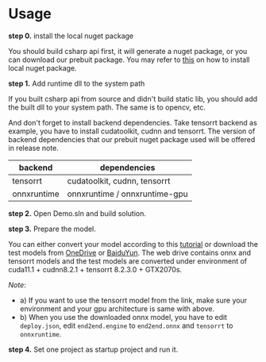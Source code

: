# Usage

**step 0.** install the local nuget package

You should build csharp api first, it will generate a nuget package, or you can download our prebuit package. You may refer to [this](https://stackoverflow.com/a/55167481) on how to install local nuget package.

**step 1.** Add runtime dll to the system path

If you built csharp api from source and didn't build static lib, you should add the built dll to your system path. The same is to opencv, etc.

And don't forget to install backend dependencies. Take tensorrt backend as example, you have to install cudatoolkit, cudnn and tensorrt. The version of backend dependencies that our prebuit nuget package used will be offered in release note.

| backend     | dependencies                  |
| ----------- | ----------------------------- |
| tensorrt    | cudatoolkit, cudnn, tensorrt  |
| onnxruntime | onnxruntime / onnxruntime-gpu |

**step 2.** Open Demo.sln and build solution.

**step 3.** Prepare the model.

You can either convert your model according to this [tutorial](../../docs/en/tutorials/how_to_convert_model.md) or download the test models from [OneDrive](https://1drv.ms/u/s!Aqis6w3rjKXSh2dXZ5OqbZIZSu9P?e=nefSdY) or [BaiduYun](https://pan.baidu.com/s/1VJkLo2oqHos6ZWDT7xamFg?pwd=STAR). The web drive contains onnx and tensorrt models and the test models are converted under environment of cuda11.1 + cudnn8.2.1 + tensorrt 8.2.3.0 + GTX2070s.

*Note*:

- a) If you want to use the tensorrt model from the link, make sure your environment and your gpu architecture is same with above.
- b) When you use the downloaded onnx model, you have to edit `deploy.json`, edit `end2end.engine` to `end2end.onnx` and `tensorrt` to `onnxruntime`.

**step 4.** Set one project as startup project and run it.
